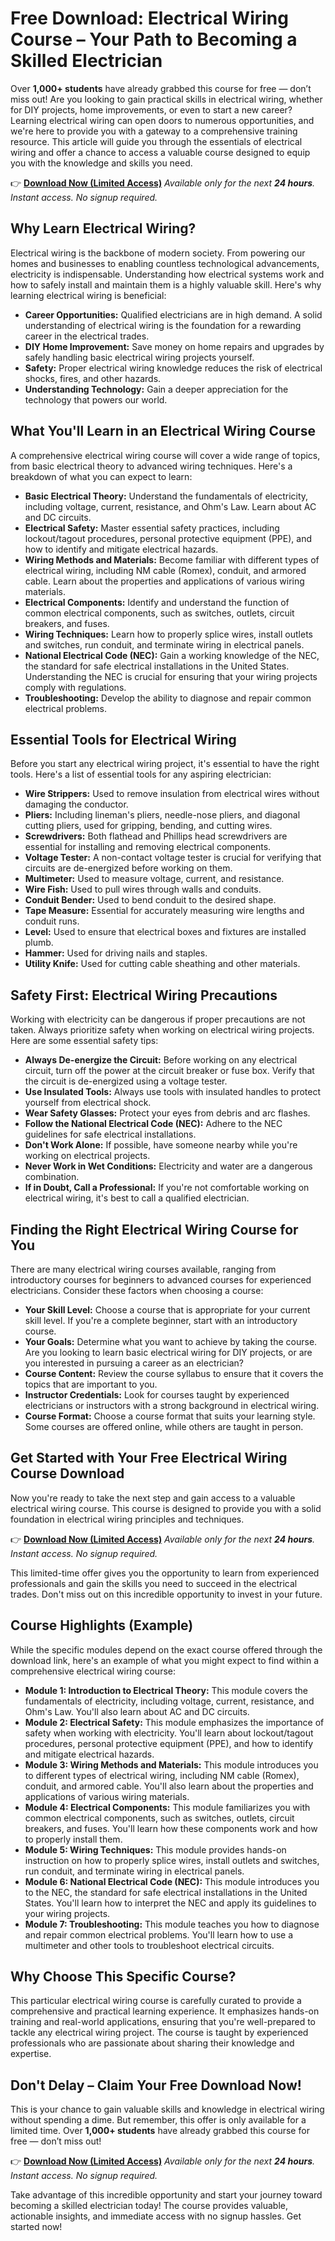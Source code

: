 # Free Download: Electrical Wiring Course – Your Path to Becoming a Skilled Electrician

Over **1,000+ students** have already grabbed this course for free — don’t miss out!
Are you looking to gain practical skills in electrical wiring, whether for DIY projects, home improvements, or even to start a new career? Learning electrical wiring can open doors to numerous opportunities, and we're here to provide you with a gateway to a comprehensive training resource. This article will guide you through the essentials of electrical wiring and offer a chance to access a valuable course designed to equip you with the knowledge and skills you need.

👉 [**Download Now (Limited Access)**](https://udemywork.com/electrical-wiring-course)
_Available only for the next **24 hours**. Instant access. No signup required._

## Why Learn Electrical Wiring?

Electrical wiring is the backbone of modern society. From powering our homes and businesses to enabling countless technological advancements, electricity is indispensable. Understanding how electrical systems work and how to safely install and maintain them is a highly valuable skill. Here's why learning electrical wiring is beneficial:

*   **Career Opportunities:** Qualified electricians are in high demand. A solid understanding of electrical wiring is the foundation for a rewarding career in the electrical trades.
*   **DIY Home Improvement:** Save money on home repairs and upgrades by safely handling basic electrical wiring projects yourself.
*   **Safety:** Proper electrical wiring knowledge reduces the risk of electrical shocks, fires, and other hazards.
*   **Understanding Technology:** Gain a deeper appreciation for the technology that powers our world.

## What You'll Learn in an Electrical Wiring Course

A comprehensive electrical wiring course will cover a wide range of topics, from basic electrical theory to advanced wiring techniques. Here's a breakdown of what you can expect to learn:

*   **Basic Electrical Theory:** Understand the fundamentals of electricity, including voltage, current, resistance, and Ohm's Law. Learn about AC and DC circuits.
*   **Electrical Safety:** Master essential safety practices, including lockout/tagout procedures, personal protective equipment (PPE), and how to identify and mitigate electrical hazards.
*   **Wiring Methods and Materials:** Become familiar with different types of electrical wiring, including NM cable (Romex), conduit, and armored cable. Learn about the properties and applications of various wiring materials.
*   **Electrical Components:** Identify and understand the function of common electrical components, such as switches, outlets, circuit breakers, and fuses.
*   **Wiring Techniques:** Learn how to properly splice wires, install outlets and switches, run conduit, and terminate wiring in electrical panels.
*   **National Electrical Code (NEC):** Gain a working knowledge of the NEC, the standard for safe electrical installations in the United States. Understanding the NEC is crucial for ensuring that your wiring projects comply with regulations.
*   **Troubleshooting:** Develop the ability to diagnose and repair common electrical problems.

## Essential Tools for Electrical Wiring

Before you start any electrical wiring project, it's essential to have the right tools. Here's a list of essential tools for any aspiring electrician:

*   **Wire Strippers:** Used to remove insulation from electrical wires without damaging the conductor.
*   **Pliers:** Including lineman's pliers, needle-nose pliers, and diagonal cutting pliers, used for gripping, bending, and cutting wires.
*   **Screwdrivers:** Both flathead and Phillips head screwdrivers are essential for installing and removing electrical components.
*   **Voltage Tester:** A non-contact voltage tester is crucial for verifying that circuits are de-energized before working on them.
*   **Multimeter:** Used to measure voltage, current, and resistance.
*   **Wire Fish:** Used to pull wires through walls and conduits.
*   **Conduit Bender:** Used to bend conduit to the desired shape.
*   **Tape Measure:** Essential for accurately measuring wire lengths and conduit runs.
*   **Level:** Used to ensure that electrical boxes and fixtures are installed plumb.
*   **Hammer:** Used for driving nails and staples.
*   **Utility Knife:** Used for cutting cable sheathing and other materials.

## Safety First: Electrical Wiring Precautions

Working with electricity can be dangerous if proper precautions are not taken. Always prioritize safety when working on electrical wiring projects. Here are some essential safety tips:

*   **Always De-energize the Circuit:** Before working on any electrical circuit, turn off the power at the circuit breaker or fuse box. Verify that the circuit is de-energized using a voltage tester.
*   **Use Insulated Tools:** Always use tools with insulated handles to protect yourself from electrical shock.
*   **Wear Safety Glasses:** Protect your eyes from debris and arc flashes.
*   **Follow the National Electrical Code (NEC):** Adhere to the NEC guidelines for safe electrical installations.
*   **Don't Work Alone:** If possible, have someone nearby while you're working on electrical projects.
*   **Never Work in Wet Conditions:** Electricity and water are a dangerous combination.
*   **If in Doubt, Call a Professional:** If you're not comfortable working on electrical wiring, it's best to call a qualified electrician.

## Finding the Right Electrical Wiring Course for You

There are many electrical wiring courses available, ranging from introductory courses for beginners to advanced courses for experienced electricians. Consider these factors when choosing a course:

*   **Your Skill Level:** Choose a course that is appropriate for your current skill level. If you're a complete beginner, start with an introductory course.
*   **Your Goals:** Determine what you want to achieve by taking the course. Are you looking to learn basic electrical wiring for DIY projects, or are you interested in pursuing a career as an electrician?
*   **Course Content:** Review the course syllabus to ensure that it covers the topics that are important to you.
*   **Instructor Credentials:** Look for courses taught by experienced electricians or instructors with a strong background in electrical wiring.
*   **Course Format:** Choose a course format that suits your learning style. Some courses are offered online, while others are taught in person.

## Get Started with Your Free Electrical Wiring Course Download

Now you're ready to take the next step and gain access to a valuable electrical wiring course. This course is designed to provide you with a solid foundation in electrical wiring principles and techniques.

👉 [**Download Now (Limited Access)**](https://udemywork.com/electrical-wiring-course)
_Available only for the next **24 hours**. Instant access. No signup required._

This limited-time offer gives you the opportunity to learn from experienced professionals and gain the skills you need to succeed in the electrical trades. Don't miss out on this incredible opportunity to invest in your future.

## Course Highlights (Example)

While the specific modules depend on the exact course offered through the download link, here's an example of what you might expect to find within a comprehensive electrical wiring course:

*   **Module 1: Introduction to Electrical Theory:** This module covers the fundamentals of electricity, including voltage, current, resistance, and Ohm's Law. You'll also learn about AC and DC circuits.
*   **Module 2: Electrical Safety:** This module emphasizes the importance of safety when working with electricity. You'll learn about lockout/tagout procedures, personal protective equipment (PPE), and how to identify and mitigate electrical hazards.
*   **Module 3: Wiring Methods and Materials:** This module introduces you to different types of electrical wiring, including NM cable (Romex), conduit, and armored cable. You'll also learn about the properties and applications of various wiring materials.
*   **Module 4: Electrical Components:** This module familiarizes you with common electrical components, such as switches, outlets, circuit breakers, and fuses. You'll learn how these components work and how to properly install them.
*   **Module 5: Wiring Techniques:** This module provides hands-on instruction on how to properly splice wires, install outlets and switches, run conduit, and terminate wiring in electrical panels.
*   **Module 6: National Electrical Code (NEC):** This module introduces you to the NEC, the standard for safe electrical installations in the United States. You'll learn how to interpret the NEC and apply its guidelines to your wiring projects.
*   **Module 7: Troubleshooting:** This module teaches you how to diagnose and repair common electrical problems. You'll learn how to use a multimeter and other tools to troubleshoot electrical circuits.

## Why Choose This Specific Course?

This particular electrical wiring course is carefully curated to provide a comprehensive and practical learning experience. It emphasizes hands-on training and real-world applications, ensuring that you're well-prepared to tackle any electrical wiring project. The course is taught by experienced professionals who are passionate about sharing their knowledge and expertise.

## Don't Delay – Claim Your Free Download Now!

This is your chance to gain valuable skills and knowledge in electrical wiring without spending a dime. But remember, this offer is only available for a limited time. Over **1,000+ students** have already grabbed this course for free — don’t miss out!

👉 [**Download Now (Limited Access)**](https://udemywork.com/electrical-wiring-course)
_Available only for the next **24 hours**. Instant access. No signup required._

Take advantage of this incredible opportunity and start your journey toward becoming a skilled electrician today! The course provides valuable, actionable insights, and immediate access with no signup hassles. Get started now!
